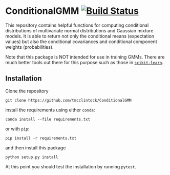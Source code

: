 # ConditionalGMM [![Build Status](https://travis-ci.com/tmcclintock/ConditionalGMM.svg?branch=master)](https://travis-ci.com/tmcclintock/ConditionalGMM)

This repository contains helpful functions for computing conditional distributions of multivariate normal distributions and Gaussian mixture models. It is able to return not only the conditional means (expectation values) but also the conditional covariances and conditional component weights (probabilities).

Note that this package is NOT intended for use in training GMMs. There are much better tools out there for this purpose such as those in [`scikit-learn`](https://scikit-learn.org/stable/modules/mixture.html).

## Installation

Clone the repository

`git clone https://github.com/tmcclintock/ConditionalGMM`

install the requirements using either `conda`:

`conda install --file requirements.txt`

or with `pip`:

`pip install -r requirements.txt`

and then install this package

`python setup.py install`

At this point you should test the installation by running `pytest`.